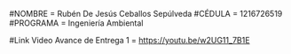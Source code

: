 #NOMBRE = Rubén De Jesús Ceballos Sepúlveda 
#CÉDULA = 1216726519 
#PROGRAMA = Ingeniería Ambiental

#Link Video Avance de Entrega 1 = https://youtu.be/w2UG11_7B1E
